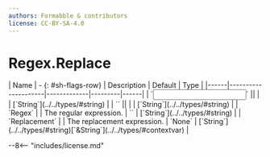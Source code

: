 ```yaml
---
authors: Formabble & contributors
license: CC-BY-SA-4.0
---
```



# Regex.Replace

<div class="sh-parameters" markdown="1">
| Name | - {: #sh-flags-row} | Description | Default | Type |
|------|---------------------|-------------|---------|------|
| `<input>` || | | [`String`](../../types/#string) |
| `<output>` || | | [`String`](../../types/#string) |
| `Regex` |  | The regular expression. | `` | [`String`](../../types/#string) |
| `Replacement` |  | The replacement expression. | `None` | [`String`](../../types/#string)[`&String`](../../types/#contextvar) |

</div>



--8<-- "includes/license.md"

